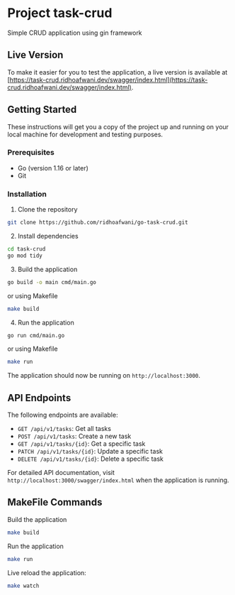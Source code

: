 # Project task-crud

Simple CRUD application using gin framework

## Live Version

To make it easier for you to test the application, a live version is available at [https://task-crud.ridhoafwani.dev/swagger/index.html](https://task-crud.ridhoafwani.dev/swagger/index.html).

## Getting Started

These instructions will get you a copy of the project up and running on your local machine for development and testing purposes.

### Prerequisites

- Go (version 1.16 or later)
- Git

### Installation

1. Clone the repository

```bash
git clone https://github.com/ridhoafwani/go-task-crud.git
```

2. Install dependencies

```bash
cd task-crud
go mod tidy
```

3. Build the application

```bash
go build -o main cmd/main.go
```

or using Makefile

```bash
make build
```

4. Run the application

```bash
go run cmd/main.go
```

or using Makefile

```bash
make run
```

The application should now be running on `http://localhost:3000`.

## API Endpoints

The following endpoints are available:

- `GET /api/v1/tasks`: Get all tasks
- `POST /api/v1/tasks`: Create a new task
- `GET /api/v1/tasks/{id}`: Get a specific task
- `PATCH /api/v1/tasks/{id}`: Update a specific task
- `DELETE /api/v1/tasks/{id}`: Delete a specific task

For detailed API documentation, visit `http://localhost:3000/swagger/index.html` when the application is running.

## MakeFile Commands

Build the application

```bash
make build
```

Run the application

```bash
make run
```

Live reload the application:

```bash
make watch
```
